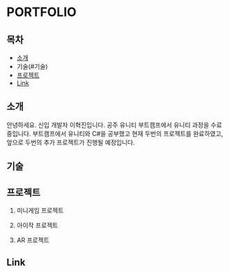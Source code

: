 # PORTFOLIO
## 목차
- [소개](#소개)
- 기술(#기술)
- [프로젝트](#프로젝트)
- [Link](#Link)


## 소개

안녕하세요. 신입 개발자 이혁진입니다.
공주 유니티 부트캠프에서 유니티 과정을 수료중입니다.
부트캠프에서 유니티와 C#을 공부했고 현재 두번의 프로젝트를 완료하였고, 앞으로 두번의 추가 프로젝트가 진행될 예정입니다.


## 기술


## 프로젝트

1. 미니게임 프로젝트

2. 아이작 프로젝트

3. AR 프로젝트


## Link
